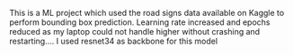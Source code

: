 This is a ML project which used the road signs data available on Kaggle to perform bounding box prediction. Learning rate increased and epochs reduced as my laptop could not handle higher without crashing and restarting....
I used resnet34 as backbone for this model
